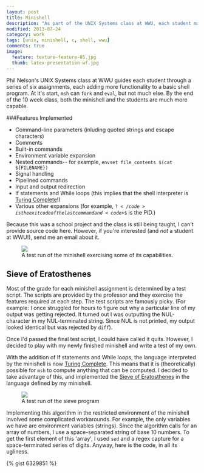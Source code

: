 ```yaml
---
layout: post
title: Minishell
description: "As part of the UNIX Systems class at WWU, each student makes a basic shell program, msh."
modified: 2013-07-24
category: work
tags: [unix, minishell, c, shell, wwu]
comments: true
image:
  feature: texture-feature-05.jpg
  thumb: latex-presentation-wf.jpg
---
```


Phil Nelson's UNIX Systems class at WWU guides each student through a series of six assignments, each adding more functionality to a basic shell program. At it's start, <code>msh</code> can <code>fork</code> and <code>eval</code>, but not much else. By the end of the 10 week class, both the minishell and the students are much more capable. 

###Features Implemented

* Command-line parameters (inluding quoted strings and escape characters)
* Comments
* Built-in commands
* Environment variable expansion
* Nested commands-- for example, <code>envset file_contents $(cat ${FILENAME})</code>
* Signal handling
* Pipelined commands
* Input and output redirection
* If statements and While loops (this implies that the shell interpreter is [Turing Complete](http://en.wikipedia.org/wiki/Turing_Completeness)!)
* Various other expansions (for example, <code>$?</code> is the exit code of the last command and <code>$$</code> is the PID.)

Because this was a school project and the class is still being taught, I can't provide source code here. However, if you're interested (and _not_ a student at WWU!), send me an email about it.

<figure>
    <img src="{{ site.url }}{{ site.baseurl }}/images/minishell_screencap.jpg">
    <figcaption>A test run of the minishell exercising some of its capabilities.</figcaption>
</figure>

## Sieve of Eratosthenes
Most of the grade for each minishell assignment is determined by a test script. The scripts are provided by the professor and they exercise the features required at each step. The test scripts are famously picky.
 (For example: I once struggled for hours to figure out why a particular line of my output was getting rejected. It turned out I was outputting the NUL-character in my NUL-terminated string. Since NUL is not printed, my output looked identical but was rejected by <code>diff</code>). 

 Once I'd passed the final test script, I could have called it quits. However, I decided to play with my newly finished minishell and write a test of my own.

With the addition of If statements and While loops, the language interpreted by the minishell is now [Turing Complete](http://en.wikipedia.org/wiki/Turing_Completeness). This means that it is (theoretically) possible for <code>msh</code> to compute anything that can be computed. I decided to take advantage of this, and implemented the [Sieve of Eratosthenes](http://en.wikipedia.org/wiki/Sieve_of_Eratosthenes) in the language defined by my minishell. 

<figure>
    <img src="{{ site.url }}{{ site.baseurl }}/images/msh-sieve.png">
    <figcaption> A test run of the sieve program </figcaption>
</figure>
Implementing this algorithm in the restricted environment of the minishell involved some complicated workarounds. For example, the only variables we have are environment variables (strings). Since the algorithm calls for an array of numbers, I use a space-separated string of base 10 numbers. To get the first element of this 'array', I used <code>sed</code> and a regex capture for a space-terminated series of digits. Anyway, here is the code, in all its ugliness.

{% gist 6329851 %}


